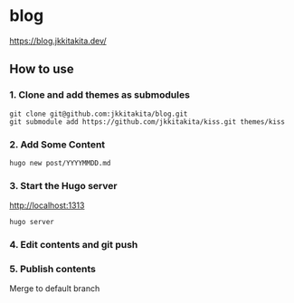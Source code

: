 # blog

<https://blog.jkkitakita.dev/>

## How to use

### 1. Clone and add themes as submodules

```shell
git clone git@github.com:jkkitakita/blog.git
git submodule add https://github.com/jkkitakita/kiss.git themes/kiss
```

### 2. Add Some Content

```shell
hugo new post/YYYYMMDD.md
```

### 3. Start the Hugo server

<http://localhost:1313>

```shell
hugo server
```

### 4. Edit contents and git push

### 5. Publish contents

Merge to default branch
